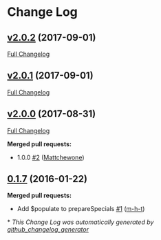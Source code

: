 # Change Log

## [v2.0.2](https://github.com/marshallswain/feathers-mongoose-advanced/tree/v2.0.2) (2017-09-01)
[Full Changelog](https://github.com/marshallswain/feathers-mongoose-advanced/compare/v2.0.1...v2.0.2)

## [v2.0.1](https://github.com/marshallswain/feathers-mongoose-advanced/tree/v2.0.1) (2017-09-01)
[Full Changelog](https://github.com/marshallswain/feathers-mongoose-advanced/compare/v2.0.0...v2.0.1)

## [v2.0.0](https://github.com/marshallswain/feathers-mongoose-advanced/tree/v2.0.0) (2017-08-31)
[Full Changelog](https://github.com/marshallswain/feathers-mongoose-advanced/compare/0.1.7...v2.0.0)

**Merged pull requests:**

- 1.0.0 [\#2](https://github.com/marshallswain/feathers-mongoose-advanced/pull/2) ([Mattchewone](https://github.com/Mattchewone))

## [0.1.7](https://github.com/marshallswain/feathers-mongoose-advanced/tree/0.1.7) (2016-01-22)
**Merged pull requests:**

- Add $populate to prepareSpecials [\#1](https://github.com/marshallswain/feathers-mongoose-advanced/pull/1) ([m-h-t](https://github.com/m-h-t))



\* *This Change Log was automatically generated by [github_changelog_generator](https://github.com/skywinder/Github-Changelog-Generator)*